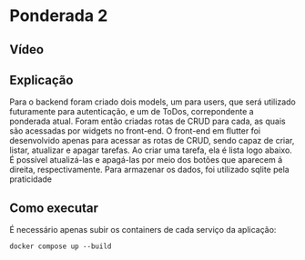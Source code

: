 # Ponderada 2

## Vídeo


## Explicação
Para o backend foram criado dois models, um para users, que será utilizado futuramente para autenticação, e um de ToDos, correpondente a ponderada atual.
Foram então criadas rotas de CRUD para cada, as quais são acessadas por widgets no front-end. O front-end em flutter foi desenvolvido apenas para acessar as rotas de CRUD, sendo capaz de criar, listar, atualizar e apagar tarefas. Ao criar uma tarefa, ela é lista logo abaixo. É possível atualizá-las e apagá-las por meio dos botões que aparecem á direita, respectivamente. 
Para armazenar os dados, foi utilizado sqlite pela praticidade

## Como executar

É necessário apenas subir os containers de cada serviço da aplicação:

```
docker compose up --build
```
